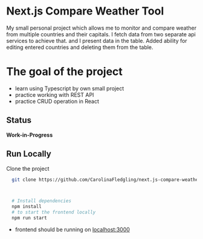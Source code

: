 # Next.js Compare Weather Tool

 My small personal project which allows me to monitor and compare weather from multiple countries and their capitals. 
 I fetch data from two separate api services to achieve that. and I present data in the table.
 Added ability for editing entered countries and deleting them from the table.  


# The goal of the project

- learn using Typescript by own small project
- practice working with REST API
- practice CRUD operation in React



## Status

**Work-in-Progress**

## Run Locally

Clone the project

```bash
  git clone https://github.com/CarolinaFledgling/next.js-compare-weather-app.git
```

```bash


  # Install dependencies
  npm install
  # to start the frontend locally
  npm run start

```

- frontend should be running on [localhost:3000](http://localhost:3000)
